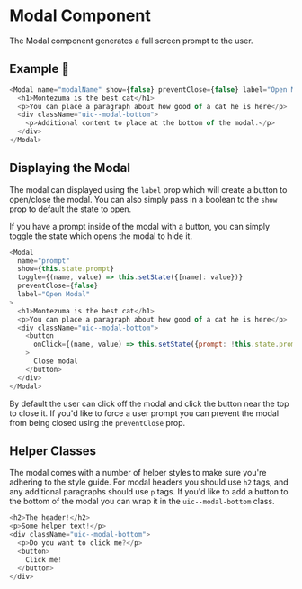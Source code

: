 # Modal Component

The Modal component generates a full screen prompt to the user.

## Example 🚀

```javascript
<Modal name="modalName" show={false} preventClose={false} label="Open Modal">
  <h1>Montezuma is the best cat</h1>
  <p>You can place a paragraph about how good of a cat he is here</p>
  <div className="uic--modal-bottom">
    <p>Additional content to place at the bottom of the modal.</p>
  </div>
</Modal>
```

## Displaying the Modal

The modal can displayed using the `label` prop which will create a button to open/close the modal. You can also simply pass in a boolean to the `show` prop to default the state to open.

If you have a prompt inside of the modal with a button, you can simply toggle the state which opens the modal to hide it.

```javascript
<Modal
  name="prompt"
  show={this.state.prompt}
  toggle={(name, value) => this.setState({[name]: value})}
  preventClose={false}
  label="Open Modal"
>
  <h1>Montezuma is the best cat</h1>
  <p>You can place a paragraph about how good of a cat he is here</p>
  <div className="uic--modal-bottom">
    <button
      onClick={(name, value) => this.setState({prompt: !this.state.prompt})}
    >
      Close modal
    </button>
  </div>
</Modal>
```

By default the user can click off the modal and click the button near the top to close it. If you'd like to force a user prompt you can prevent the modal from being closed using the `preventClose` prop.

## Helper Classes

The modal comes with a number of helper styles to make sure you're adhering to the style guide. For modal headers you should use `h2` tags, and any additional paragraphs should use `p` tags. If you'd like to add a button to the bottom of the modal you can wrap it in the `uic--modal-bottom` class.

```javascript
<h2>The header!</h2>
<p>Some helper text!</p>
<div className="uic--modal-bottom">
  <p>Do you want to click me?</p>
  <button>
    Click me!
  </button>
</div>
```
